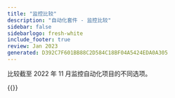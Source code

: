 ```yaml
---
title: "监控比较"
description: "自动化套件 - 监控比较"
sidebar: false
sidebarlogo: fresh-white
include_footer: true
review: Jan 2023
generated: D392C7F601BB88C2D584C18BF04A5424EDA0A305
---
```


比较截至 2022 年 11 月监控自动化项目的不同选项。

{{<questions name="/content/zh-hans/monitoring.json" showNavigationButtons="false" locale="zh-hans">}}
